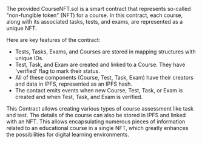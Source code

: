 The provided CourseNFT.sol is a smart contract that represents so-called "non-fungible token" (NFT) for a course. In this contract, each course, along with its associated tasks, tests, and exams, are represented as a unique NFT. 

Here are key features of the contract:

- Tests, Tasks, Exams, and Courses are stored in mapping structures with unique IDs.
- Test, Task, and Exam are created and linked to a Course. They have 'verified' flag to mark their status.
- All of these components (Course, Test, Task, Exam) have their creators and data in IPFS, represented as an IPFS hash.
- The contact emits events when new Course, Test, Task, or Exam is created and when Test, Task, and Exam is verified.
  
This Contract allows creating various types of course assessment like task and test. The details of the course can also be stored in IPFS and linked with an NFT. This allows encapsulating numerous pieces of information related to an educational course in a single NFT, which greatly enhances the possibilities for digital learning environments.